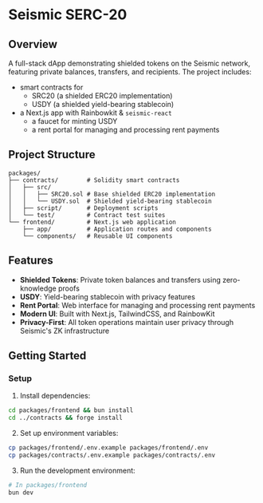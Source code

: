 # Seismic SERC-20

## Overview

A full-stack dApp demonstrating shielded tokens on the Seismic network, featuring private balances, transfers, and recipients.
The project includes:

- smart contracts for
  - SRC20 (a shielded ERC20 implementation)
  - USDY (a shielded yield-bearing stablecoin)
- a Next.js app with Rainbowkit & `seismic-react`
  - a faucet for minting USDY
  - a rent portal for managing and processing rent payments

## Project Structure

```
packages/
├── contracts/        # Solidity smart contracts
│   ├── src/
│   │   ├── SRC20.sol # Base shielded ERC20 implementation
│   │   └── USDY.sol  # Shielded yield-bearing stablecoin
│   ├── script/       # Deployment scripts
│   └── test/         # Contract test suites
└── frontend/         # Next.js web application
    ├── app/          # Application routes and components
    └── components/   # Reusable UI components
```

## Features

- **Shielded Tokens**: Private token balances and transfers using zero-knowledge proofs
- **USDY**: Yield-bearing stablecoin with privacy features
- **Rent Portal**: Web interface for managing and processing rent payments
- **Modern UI**: Built with Next.js, TailwindCSS, and RainbowKit
- **Privacy-First**: All token operations maintain user privacy through Seismic's ZK infrastructure

## Getting Started

### Setup

1. Install dependencies:

```bash
cd packages/frontend && bun install
cd ../contracts && forge install
```

2. Set up environment variables:

```bash
cp packages/frontend/.env.example packages/frontend/.env
cp packages/contracts/.env.example packages/contracts/.env
```

3. Run the development environment:

```bash
# In packages/frontend
bun dev
```
